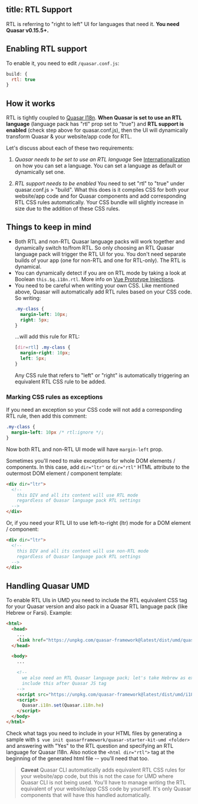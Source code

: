 title: RTL Support
---
RTL is referring to "right to left" UI for languages that need it. **You need Quasar v0.15.5+.**

## Enabling RTL support
To enable it, you need to edit `/quasar.conf.js`:
```js
build: {
  rtl: true
}
```

## How it works
RTL is tightly coupled to [Quasar I18n](/components/internationalization.html). **When Quasar is set to use an RTL language** (language pack has "rtl" prop set to "true") and **RTL support is enabled** (check step above for quasar.conf.js), then the UI will dynamically transform Quasar & your website/app code for RTL.

Let's discuss about each of these two requirements:

1. *Quasar needs to be set to use an RTL language*
  See [Internationalization](/components/internationalization.html) on how you can set a language. You can set a language as default or dynamically set one.

2. *RTL support needs to be enabled*
  You need to set "rtl" to "true" under quasar.conf.js > "build". What this does is it compiles CSS for both your website/app code and for Quasar components and add corresponding RTL CSS rules automatically. Your CSS bundle will slightly increase in size due to the addition of these CSS rules.

## Things to keep in mind
* Both RTL and non-RTL Quasar language packs will work together and dynamically switch to/from RTL. So only choosing an RTL Quasar language pack will trigger the RTL UI for you. You don't need separate builds of your app (one for non-RTL and one for RTL-only). The RTL is dynamical.
* You can dynamically detect if you are on RTL mode by taking a look at Boolean `this.$q.i18n.rtl`. More info on [Vue Prototype Injections](http://localhost:4000/components/vue-prototype-injections.html).
* You need to be careful when writing your own CSS. Like mentioned above, Quasar will automatically add RTL rules based on your CSS code. So writing:
  ```css
  .my-class {
    margin-left: 10px;
    right: 5px;
  }
  ```
  ...will add this rule for RTL:
  ```css
  [dir=rtl] .my-class {
    margin-right: 10px;
    left: 5px;
  }
  ```
  Any CSS rule that refers to "left" or "right" is automatically triggering an equivalent RTL CSS rule to be added.

### Marking CSS rules as exceptions
If you need an exception so your CSS code will not add a corresponding RTL rule, then add this comment:
```css
.my-class {
  margin-left: 10px /* rtl:ignore */;
}
```
Now both RTL and non-RTL UI mode will have `margin-left` prop.

Sometimes you'll need to make exceptions for whole DOM elements / components. In this case, add `dir="ltr"` or `dir="rtl"` HTML attribute to the outermost DOM element / component template:

```html
<div dir="ltr">
  <!--
    this DIV and all its content will use RTL mode
    regardless of Quasar language pack RTL settings
  -->
</div>
```

Or, if you need your RTL UI to use left-to-right (ltr) mode for a DOM element / component:
```html
<div dir="ltr">
  <!--
    this DIV and all its content will use non-RTL mode
    regardless of Quasar language pack RTL settings
  -->
</div>
```

## Handling Quasar UMD
To enable RTL UIs in UMD you need to include the RTL equivalent CSS tag for your Quasar version and also pack in a Quasar RTL language pack (like Hebrew or Farsi). Example:

```html
<html>
  <head>
    ...
    <link href="https://unpkg.com/quasar-framework@latest/dist/umd/quasar.mat.rtl.min.css" rel="stylesheet" type="text/css">
  </head>

  <body>
    ...

    <!--
      we also need an RTL Quasar language pack; let's take Hebrew as example;
      include this after Quasar JS tag
    -->
    <script src="https://unpkg.com/quasar-framework@latest/dist/umd/i18n.he.umd.min.js"></script>
    <script>
      Quasar.i18n.set(Quasar.i18n.he)
    </script>
  </body>
</html>
```

Check what tags you need to include in your HTML files by generating a sample with `$ vue init quasarframework/quasar-starter-kit-umd <folder>` and answering with "Yes" to the RTL question and specifying an RTL language for Quasar I18n.
Also notice the `<html dir="rtl">` tag at the beginning of the generated html file -- you'll need that too.

> **Caveat**
> Quasar CLI automatically adds equivalent RTL CSS rules for your website/app code, but this is not the case for UMD where Quasar CLI is not being used. You'll have to manage writing the RTL equivalent of your website/app CSS code by yourself. It's only Quasar components that will have this handled automatically.
